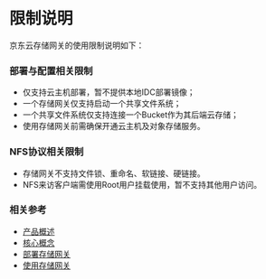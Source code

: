 # 限制说明

京东云存储网关的使用限制说明如下：

### 部署与配置相关限制

- 仅支持云主机部署，暂不提供本地IDC部署镜像；
- 一个存储网关仅支持启动一个共享文件系统；
- 一个共享文件系统仅支持连接一个Bucket作为其后端云存储；
- 使用存储网关前需确保开通云主机及对象存储服务。

### NFS协议相关限制

- 存储网关不支持文件锁、重命名、软链接、硬链接。
- NFS来访客户端需使用Root用户挂载使用，暂不支持其他用户访问。

### 相关参考
- [产品概述]()
- [核心概念]()
- [部署存储网关]()
- [使用存储网关]()
